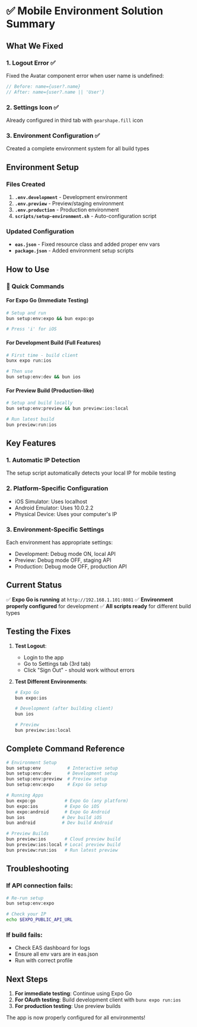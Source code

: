# ✅ Mobile Environment Solution Summary

## What We Fixed

### 1. **Logout Error** ✅
Fixed the Avatar component error when user name is undefined:
```typescript
// Before: name={user?.name}
// After: name={user?.name || 'User'}
```

### 2. **Settings Icon** ✅
Already configured in third tab with `gearshape.fill` icon

### 3. **Environment Configuration** ✅
Created a complete environment system for all build types

## Environment Setup

### Files Created
1. **`.env.development`** - Development environment
2. **`.env.preview`** - Preview/staging environment  
3. **`.env.production`** - Production environment
4. **`scripts/setup-environment.sh`** - Auto-configuration script

### Updated Configuration
- **`eas.json`** - Fixed resource class and added proper env vars
- **`package.json`** - Added environment setup scripts

## How to Use

### 🚀 Quick Commands

#### For Expo Go (Immediate Testing)
```bash
# Setup and run
bun setup:env:expo && bun expo:go

# Press 'i' for iOS
```

#### For Development Build (Full Features)
```bash
# First time - build client
bunx expo run:ios

# Then use
bun setup:env:dev && bun ios
```

#### For Preview Build (Production-like)
```bash
# Setup and build locally
bun setup:env:preview && bun preview:ios:local

# Run latest build
bun preview:run:ios
```

## Key Features

### 1. **Automatic IP Detection**
The setup script automatically detects your local IP for mobile testing

### 2. **Platform-Specific Configuration**
- iOS Simulator: Uses localhost
- Android Emulator: Uses 10.0.2.2
- Physical Device: Uses your computer's IP

### 3. **Environment-Specific Settings**
Each environment has appropriate settings:
- Development: Debug mode ON, local API
- Preview: Debug mode OFF, staging API
- Production: Debug mode OFF, production API

## Current Status

✅ **Expo Go is running** at `http://192.168.1.101:8081`
✅ **Environment properly configured** for development
✅ **All scripts ready** for different build types

## Testing the Fixes

1. **Test Logout**: 
   - Login to the app
   - Go to Settings tab (3rd tab)
   - Click "Sign Out" - should work without errors

2. **Test Different Environments**:
   ```bash
   # Expo Go
   bun expo:ios
   
   # Development (after building client)
   bun ios
   
   # Preview
   bun preview:ios:local
   ```

## Complete Command Reference

```bash
# Environment Setup
bun setup:env          # Interactive setup
bun setup:env:dev      # Development setup
bun setup:env:preview  # Preview setup
bun setup:env:expo     # Expo Go setup

# Running Apps
bun expo:go           # Expo Go (any platform)
bun expo:ios          # Expo Go iOS
bun expo:android      # Expo Go Android
bun ios              # Dev build iOS
bun android          # Dev build Android

# Preview Builds
bun preview:ios       # Cloud preview build
bun preview:ios:local # Local preview build
bun preview:run:ios   # Run latest preview
```

## Troubleshooting

### If API connection fails:
```bash
# Re-run setup
bun setup:env:expo

# Check your IP
echo $EXPO_PUBLIC_API_URL
```

### If build fails:
- Check EAS dashboard for logs
- Ensure all env vars are in eas.json
- Run with correct profile

## Next Steps

1. **For immediate testing**: Continue using Expo Go
2. **For OAuth testing**: Build development client with `bunx expo run:ios`
3. **For production testing**: Use preview builds

The app is now properly configured for all environments!